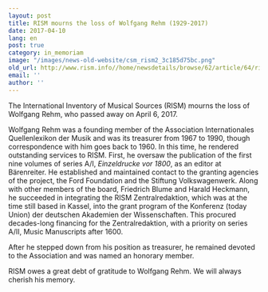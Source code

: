 ```yaml
---
layout: post
title: RISM mourns the loss of Wolfgang Rehm (1929-2017)
date: 2017-04-10
lang: en
post: true
category: in_memoriam
image: "/images/news-old-website/csm_rism2_3c185d75bc.png"
old_url: http://www.rism.info//home/newsdetails/browse/62/article/64/rism-mourns-the-loss-of-wolfgang-rehm-1929-2017.html
email: ''
author: ''
---
```



The International Inventory of Musical Sources (RISM) mourns the loss of Wolfgang Rehm, who passed away on April 6, 2017.

Wolfgang Rehm was a founding member of the Association Internationales Quellenlexikon der Musik and was its treasurer from 1967 to 1990, though correspondence with him goes back to 1960. In this time, he rendered outstanding services to RISM. First, he oversaw the publication of the first nine volumes of series A/I, _Einzeldrucke vor 1800_, as an editor at Bärenreiter. He established and maintained contact to the granting agencies of the project, the Ford Foundation and the Stiftung Volkswagenwerk. Along with other members of the board, Friedrich Blume and Harald Heckmann, he succeeded in integrating the RISM Zentralredaktion, which was at the time still based in Kassel, into the grant program of the Konferenz (today Union) der deutschen Akademien der Wissenschaften. This procured decades-long financing for the Zentralredaktion, with a priority on series A/II, Music Manuscripts after 1600.

After he stepped down from his position as treasurer, he remained devoted to the Association and was named an honorary member.

RISM owes a great debt of gratitude to Wolfgang Rehm. We will always cherish his memory.

